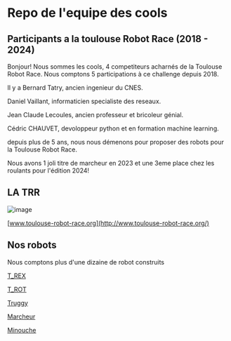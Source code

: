 # Repo de l'equipe des cools
## Participants a la toulouse Robot Race (2018 - 2024)


Bonjour!
Nous sommes les cools, 4 competiteurs acharnés de la Toulouse Robot Race. Nous comptons 5 participations à ce challenge depuis 2018.

Il y a Bernard Tatry, ancien ingenieur du CNES.

Daniel Vaillant, informaticien specialiste des reseaux.

Jean Claude Lecoules, ancien professeur et bricoleur génial.

Cédric CHAUVET, devoloppeur python et en formation machine learning.

depuis plus de 5 ans, nous nous démenons pour proposer des robots pour la Toulouse Robot Race.

Nous avons 1 joli titre de marcheur en 2023 et une 3eme place chez les roulants pour l'édition 2024!


## LA TRR

![image](https://github.com/CedricChauvet/Robotique_et_TRR2024/assets/16280142/feb0a9f2-9e4a-4e39-884e-91674a361091)




[www.toulouse-robot-race.org](http://www.toulouse-robot-race.org/)


## Nos robots

Nous comptons plus d'une dizaine de robot construits

 [T_REX](https://github.com/CedricChauvet/Robotique_et_TRR2024/tree/main/T_REX)

 [T_ROT](https://github.com/CedricChauvet/Robotique_et_TRR2024/tree/main/T_ROT)

 [Truggy](https://github.com/CedricChauvet/Robotique_et_TRR2024/tree/main/Truggy)

 [Marcheur](https://github.com/CedricChauvet/Robotique_et_TRR2024/tree/main/marcheur)

 [Minouche](https://github.com/CedricChauvet/Robotique_et_TRR2024/tree/main/Minouche)




